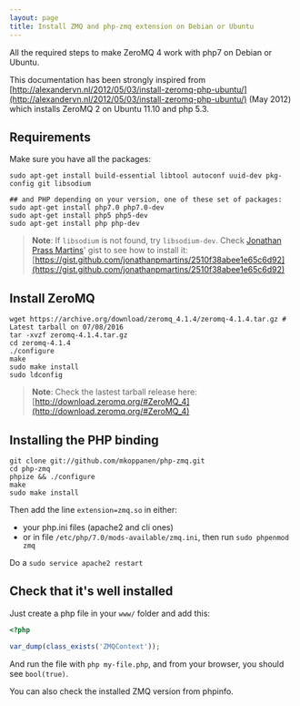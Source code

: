 ```yaml
---
layout: page
title: Install ZMQ and php-zmq extension on Debian or Ubuntu
---
```


All the required steps to make ZeroMQ 4 work with php7 on Debian or Ubuntu.

This documentation has been strongly inspired from
[http://alexandervn.nl/2012/05/03/install-zeromq-php-ubuntu/](http://alexandervn.nl/2012/05/03/install-zeromq-php-ubuntu/)
(May 2012)
which installs ZeroMQ 2 on Ubuntu 11.10 and php 5.3.


## Requirements

Make sure you have all the packages:

<pre class="command-line" data-prompt="$" data-output="2-3"><code class="language-bash">sudo apt-get install build-essential libtool autoconf uuid-dev pkg-config git libsodium

## and PHP depending on your version, one of these set of packages:
sudo apt-get install php7.0 php7.0-dev
sudo apt-get install php5 php5-dev
sudo apt-get install php php-dev</code></pre>

> **Note**:
> If `libsodium` is not found, try `libsodium-dev`.
> Check [Jonathan Prass Martins](https://github.com/jonathanpmartins)' gist to see how to install it:
> [https://gist.github.com/jonathanpmartins/2510f38abee1e65c6d92](https://gist.github.com/jonathanpmartins/2510f38abee1e65c6d92)

## Install ZeroMQ

<pre class="command-line" data-prompt="$"><code class="language-bash">wget https://archive.org/download/zeromq_4.1.4/zeromq-4.1.4.tar.gz # Latest tarball on 07/08/2016
tar -xvzf zeromq-4.1.4.tar.gz
cd zeromq-4.1.4
./configure
make
sudo make install
sudo ldconfig</code></pre>

> **Note**:
> Check the lastest tarball release here:
> [http://download.zeromq.org/#ZeroMQ_4](http://download.zeromq.org/#ZeroMQ_4)


## Installing the PHP binding

<pre class="command-line" data-prompt="$"><code class="language-bash">git clone git://github.com/mkoppanen/php-zmq.git
cd php-zmq
phpize && ./configure
make
sudo make install</code></pre>

Then add the line `extension=zmq.so` in either:

- your php.ini files (apache2 and cli ones)
- or in file `/etc/php/7.0/mods-available/zmq.ini`, then run `sudo phpenmod zmq`

Do a `sudo service apache2 restart`


## Check that it's well installed

Just create a php file in your `www/` folder and add this:

``` php
<?php

var_dump(class_exists('ZMQContext'));
```

And run the file with `php my-file.php`, and from your browser, you should see `bool(true)`.

You can also check the installed ZMQ version from phpinfo.
